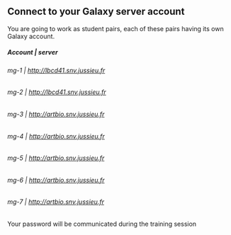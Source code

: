 ## Connect to your Galaxy server account

You are going to work as student pairs, each of these pairs having its own Galaxy account.

##### Account | server

###### mg-1 | http://lbcd41.snv.jussieu.fr
###### mg-2 | http://lbcd41.snv.jussieu.fr
###### mg-3 | http://artbio.snv.jussieu.fr
###### mg-4 | http://artbio.snv.jussieu.fr
###### mg-5 | http://artbio.snv.jussieu.fr
###### mg-6 | http://artbio.snv.jussieu.fr
###### mg-7 | http://artbio.snv.jussieu.fr


Your password will be communicated during the training session


